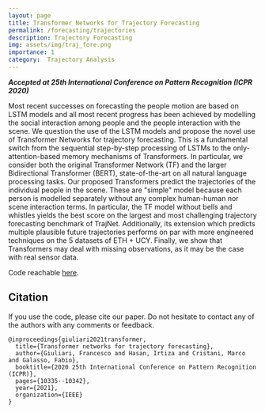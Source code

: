 ```yaml
---
layout: page
title: Transformer Networks for Trajectory Forecasting
permalink: /forecasting/trajectories
description: Trajectory Forecasting
img: assets/img/traj_fore.png
importance: 1
category:  Trajectory Analysis
---
```



***Accepted at 25th International Conference on Pattern Recognition (ICPR 2020)***

Most recent successes on forecasting the people motion are based on LSTM models and all most recent progress has been achieved by modelling the social interaction among people and the people interaction with the scene. We question the use of the LSTM models and propose the novel use of Transformer Networks for trajectory forecasting. This is a fundamental switch from the sequential step-by-step processing of LSTMs to the only-attention-based memory mechanisms of Transformers. In particular, we consider both the original Transformer Network (TF) and the larger Bidirectional Transformer (BERT), state-of-the-art on all natural language processing tasks. Our proposed Transformers predict the trajectories of the individual people in the scene. These are "simple" model because each person is modelled separately without any complex human-human nor scene interaction terms. In particular, the TF model without bells and whistles yields the best score on the largest and most challenging trajectory forecasting benchmark of TrajNet. Additionally, its extension which predicts multiple plausible future trajectories performs on par with more engineered techniques on the 5 datasets of ETH + UCY. Finally, we show that Transformers may deal with missing observations, as it may be the case with real sensor data. 

Code reachable [here](https://github.com/HumaticsLAB/Trajectory-Transformer).

## Citation
If you use the code, please cite our paper. Do not hesitate to contact any of the authors with any comments or feedback.

```
@inproceedings{giuliari2021transformer,
  title={Transformer networks for trajectory forecasting},
  author={Giuliari, Francesco and Hasan, Irtiza and Cristani, Marco and Galasso, Fabio},
  booktitle={2020 25th International Conference on Pattern Recognition (ICPR)},
  pages={10335--10342},
  year={2021},
  organization={IEEE}
}
```